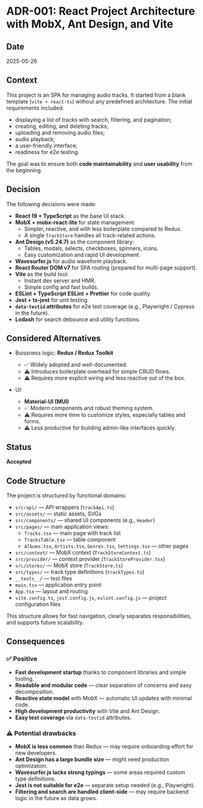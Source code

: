 # ADR-001: React Project Architecture with MobX, Ant Design, and Vite

## Date

2025-05-26

## Context

This project is an SPA for managing audio tracks. It started from a blank template (`vite + react-ts`) without any predefined architecture. The initial requirements included:

- displaying a list of tracks with search, filtering, and pagination;
- creating, editing, and deleting tracks;
- uploading and removing audio files;
- audio playback;
- a user-friendly interface;
- readiness for e2e testing.

The goal was to ensure both **code maintainability** and **user usability** from the beginning.

## Decision

The following decisions were made:

- **React 19 + TypeScript** as the base UI stack.
- **MobX + mobx-react-lite** for state management:
  - Simpler, reactive, and with less boilerplate compared to Redux.
  - A single `TrackStore` handles all track-related actions.
- **Ant Design (v5.24.7)** as the component library:
  - Tables, modals, selects, checkboxes, spinners, icons.
  - Easy customization and rapid UI development.
- **Wavesurfer.js** for audio waveform playback.
- **React Router DOM v7** for SPA routing (prepared for multi-page support).
- **Vite** as the build tool:
  - Instant dev server and HMR.
  - Simple config and fast builds.
- **ESLint + TypeScript ESLint + Prettier** for code quality.
- **Jest + ts-jest** for unit testing.
- **`data-testid` attributes** for e2e test coverage (e.g., Playwright / Cypress in the future).
- **Lodash** for search debounce and utility functions.

## Considered Alternatives

- Buissness logic:
  **Redux / Redux Toolkit**

  - ✅ Widely adopted and well-documented.
  - ⚠️ Introduces boilerplate overhead for simple CRUD flows.
  - ⚠️ Requires more explicit wiring and less reactive out of the box.

- UI:
  - **Material-UI (MUI)**
  - ✅ Modern components and robust theming system.
  - ⚠️ Requires more time to customize styles, especially tables and forms.
  - ⚠️ Less productive for building admin-like interfaces quickly.

## Status

**Accepted**

## Code Structure

The project is structured by functional domains:

- `src/api/` — API wrappers (`trackApi.ts`)
- `src/assets/` — static assets, SVGs
- `src/components/` — shared UI components (e.g., `Header`)
- `src/pages/` — main application views:
  - `Tracks.tsx` — main page with track list
  - `TracksTable.tsx` — table component
  - `Albums.tsx`, `Artists.tsx`, `Genres.tsx`, `Settings.tsx` — other pages
- `src/context/` — MobX context (`TrackStoreContext.ts`)
- `src/provider/` — context provider (`TrackStoreProvider.tsx`)
- `src/stores/` — MobX store (`TrackStore.ts`)
- `src/types/` — track type definitions (`trackTypes.ts`)
- `__tests__/` — test files
- `main.tsx` — application entry point
- `App.tsx` — layout and routing
- `vite.config.ts`, `jest.config.js`, `eslint.config.js` — project configuration files

This structure allows for fast navigation, clearly separates responsibilities, and supports future scalability.

## Consequences

### ✅ Positive

- **Fast development startup** thanks to component libraries and simple tooling.
- **Readable and modular code** — clear separation of concerns and easy decomposition.
- **Reactive state model** with MobX — automatic UI updates with minimal code.
- **High development productivity** with Vite and Ant Design.
- **Easy test coverage** via `data-testid` attributes.

### ⚠️ Potential drawbacks

- **MobX is less common** than Redux — may require onboarding effort for new developers.
- **Ant Design has a large bundle size** — might need production optimization.
- **Wavesurfer.js lacks strong typings** — some areas required custom type definitions.
- **Jest is not suitable for e2e** — separate setup needed (e.g., Playwright).
- **Filtering and search are handled client-side** — may require backend logic in the future as data grows.
